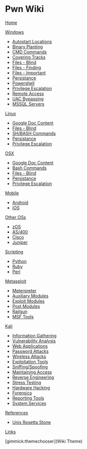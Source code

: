 # Pwn Wiki

[Home](index.md)

[Windows]()

  * [Autostart Locations](windows/autostart.md)
  * [Binary Planting](windows/binary.md)
  * [CMD Commands](windows/cmd.md)
  * [Covering Tracks](windows/cover.md)
  * [Files - Blind](windows/blind.md)
  * [Files - Finding](windows/find_files.md)
  * [Files - Important](windows/files.md)
  * [Persistance](windows/persistance.md)
  * [Powershell](windows/powershell.md)
  * [Privilege Escalation](windows/privesc.md)
  * [Remote Access](windows/remote.md)
  * [UAC Bypassing](windows/uac.md)
  * [MSSQL Servers](windows/mssql.md)

  
[Linux]()

  * [Google Doc Content](linux/bulk.md)
  * [Files - Blind](linux/blind.md)
  * [SH/BASH Commands](linux/bash.md)
  * [Persistance](linux/persistance.md)
  * [Privilege Escalation](linux/privesc.md)


[OSX]()

  * [Google Doc Content](osx/bulk.md)
  * [Bash Commands](osx/bash.md)
  * [Files - Blind](osx/blind.md)
  * [Persistance](osx/persistance.md)
  * [Privilege Escalation](osx/privesc.md)

[Mobile]()

   * [Android](mobile/android.md)
   * [iOS](mobile/ios.md)

[Other OSs]()

  * [zOS](otheros/zos.md)
  * [AS/400](otheros/as400.md)
  * [Cisco](otheros/cisco.md)
  * [Juniper](otheros/juniper.md)

[Scripting]()

  * [Python](scripting/python.md)
  * [Ruby](scripting/ruby.md)
  * [Perl](scripting/perl.md)
  
[Metasploit]()

  * [Meterpreter](msf/meterpreter.md)
  * [Auxiliary Modules](msf/aux.md)
  * [Exploit Modules](msf/exploit.md)
  * [Post Modules](msf/post.md)
  * [Railgun](msf/railgun.md)
  * [MSF Tools](msf/tools.md)


[Kali]()

  * [Information Gathering](kali/info.md)
  * [Vulnerability Analysis](kali/vuln.md)
  * [Web Applications](kali/web.md)
  * [Password Attacks](kali/pass.md)
  * [Wireless Attacks](kali/wireless.md)
  * [Exploitation Tools](kali/exploit.md)
  * [Sniffing/Spoofing](kali/sniff.md)
  * [Maintaining Access](kali/maintain.md)
  * [Reverse Engineering](kali/reverse.md)
  * [Stress Testing](kali/stress.md)
  * [Hardware Hacking](kali/hardware.md)
  * [Forensics](kali/forensics.md)
  * [Reporting Tools](kali/report.md)
  * [System Services](kali/sysserv.md)
  

[References]()

  * [Unix Rosetta Stone](references/rosetta.htm)
  
 
[Links](links.md)

[gimmick:themechooser](Wiki Theme)
